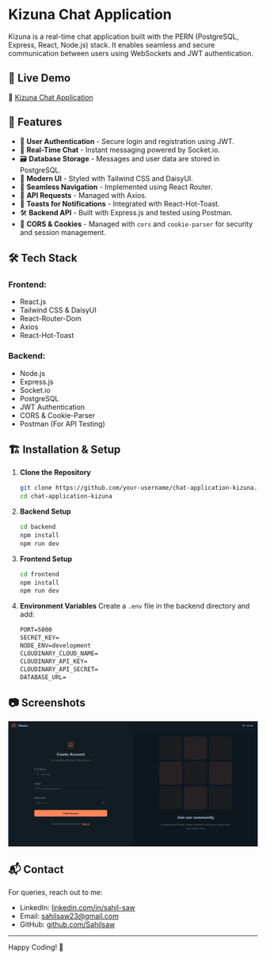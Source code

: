 # Kizuna Chat Application

Kizuna is a real-time chat application built with the PERN (PostgreSQL, Express, React, Node.js) stack. It enables seamless and secure communication between users using WebSockets and JWT authentication.

## 🚀 Live Demo

🔗 [Kizuna Chat Application](https://chat-application-kizuna.onrender.com)

## 📌 Features

- 🔐 **User Authentication** - Secure login and registration using JWT.
- 💬 **Real-Time Chat** - Instant messaging powered by Socket.io.
- 🗃 **Database Storage** - Messages and user data are stored in PostgreSQL.
- 🎨 **Modern UI** - Styled with Tailwind CSS and DaisyUI.
- 🔄 **Seamless Navigation** - Implemented using React Router.
- 📩 **API Requests** - Managed with Axios.
- 📌 **Toasts for Notifications** - Integrated with React-Hot-Toast.
- 🛠 **Backend API** - Built with Express.js and tested using Postman.
- 🔄 **CORS & Cookies** - Managed with `cors` and `cookie-parser` for security and session management.

## 🛠 Tech Stack

### Frontend:
- React.js
- Tailwind CSS & DaisyUI
- React-Router-Dom
- Axios
- React-Hot-Toast

### Backend:
- Node.js
- Express.js
- Socket.io
- PostgreSQL
- JWT Authentication
- CORS & Cookie-Parser
- Postman (For API Testing)

## 🏗 Installation & Setup

1. **Clone the Repository**
   ```sh
   git clone https://github.com/your-username/chat-application-kizuna.git
   cd chat-application-kizuna
   ```

2. **Backend Setup**
   ```sh
   cd backend
   npm install
   npm run dev
   ```

3. **Frontend Setup**
   ```sh
   cd frontend
   npm install
   npm run dev
   ```

4. **Environment Variables**
   Create a `.env` file in the backend directory and add:
   ```env
   PORT=5000
   SECRET_KEY=                                 
   NODE_ENV=development
   CLOUDINARY_CLOUD_NAME=                        
   CLOUDINARY_API_KEY=
   CLOUDINARY_API_SECRET=
   DATABASE_URL=
   ```

## 📷 Screenshots
![Register Page](./Register%20page.png)


## 📬 Contact
For queries, reach out to me:
- LinkedIn: [linkedin.com/in/sahil-saw](https://linkedin.com/in/sahil-saw)
- Email: sahilsaw23@gmail.com
- GitHub: [github.com/Sahilsaw](https://github.com/Sahilsaw)

---
Happy Coding! 🚀

